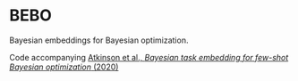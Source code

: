 # BEBO
Bayesian embeddings for Bayesian optimization.

Code accompanying [Atkinson et al., *Bayesian task embedding for few-shot Bayesian optimization* (2020)](https://arxiv.org/abs/2001.00637)

